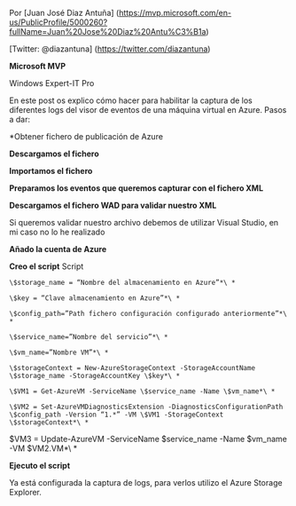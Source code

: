 <properties
	pageTitle="Explorando el DOM: Nodos de texto. Gestión multinodal"
	description="Labores de tratamiento de contenidos de los nodos de texto, gestión de nodos multinodos"
	services="web-dev"
	documentationCenter=""
	authors="andygonusa"
	manager=""
	editor="andygonusa"/>

<tags
	ms.service="web-dev"
	ms.workload="identity"
	ms.tgt_pltfrm="na"
	ms.devlang="na"
	ms.topic="how-to-article"
	ms.date="05/12/2016"
	ms.author="andygonusa"/>


Por [Juan José Diaz Antuña] (https://mvp.microsoft.com/en-us/PublicProfile/5000260?fullName=Juan%20Jose%20Diaz%20Antu%C3%B1a)

[Twitter: @diazantuna] (https://twitter.com/diazantuna) 

**Microsoft MVP**

Windows Expert-IT Pro



En este post os explico cómo hacer para habilitar la captura de los diferentes logs del visor de eventos de una máquina virtual en Azure. Pasos a dar:

*Obtener fichero de publicación de Azure

**Descargamos el fichero**

**Importamos el fichero**

**Preparamos los eventos que queremos capturar con el fichero XML**

**Descargamos el fichero WAD para validar nuestro XML**

Si queremos validar nuestro archivo debemos de utilizar Visual Studio, en mi caso no lo he realizado

**Añado la cuenta de Azure**

**Creo el script**
Script

````
\$storage_name = “Nombre del almacenamiento en Azure”*\ *

\$key = “Clave almacenamiento en Azure”*\ *

\$config_path=”Path fichero configuración configurado anteriormente”*\ *

\$service_name=”Nombre del servicio”*\ *

\$vm_name=”Nombre VM”*\ *

\$storageContext = New-AzureStorageContext -StorageAccountName \$storage_name -StorageAccountKey \$key*\ *

\$VM1 = Get-AzureVM -ServiceName \$service_name -Name \$vm_name*\ *

\$VM2 = Set-AzureVMDiagnosticsExtension -DiagnosticsConfigurationPath \$config_path -Version “1.*” -VM \$VM1 -StorageContext \$storageContext*\ *
````

\$VM3 = Update-AzureVM -ServiceName \$service_name -Name \$vm_name -VM \$VM2.VM*\ * 

**Ejecuto el script**

Ya está configurada la captura de logs, para verlos utilizo el Azure Storage Explorer.
